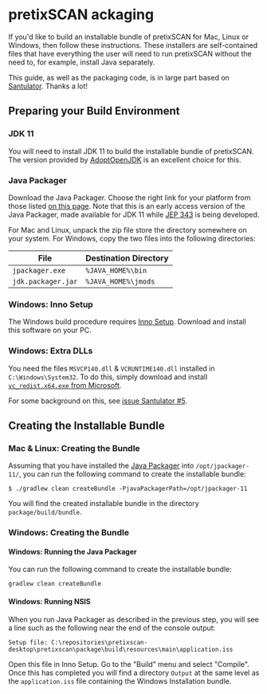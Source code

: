 # pretixSCAN ackaging

If you'd like to build an installable bundle of pretixSCAN for Mac, Linux or Windows, then follow these instructions.  These installers are self-contained files that have everything the user will need to run pretixSCAN without the need to, for example, install Java separately.

This guide, as well as the packaging code, is in large part based on [Santulator](https://github.com/Santulator/Santulator). Thanks a lot!

## Preparing your Build Environment

### JDK 11

You will need to install JDK 11 to build the installable bundle of pretixSCAN.  The version provided by [AdoptOpenJDK](https://adoptopenjdk.net/) is an excellent choice for this.

### Java Packager

Download the Java Packager.  Choose the right link for your platform from those listed [on this page](https://mail.openjdk.java.net/pipermail/openjfx-dev/2018-September/022500.html).  Note that this is an early access version of the Java Packager, made available for JDK 11 while [JEP 343](https://jdk.java.net/jpackage/) is being developed.

For Mac and Linux, unpack the zip file store the directory somewhere on your system.  For Windows, copy the two files into the following directories:

| File               | Destination Directory |
|--------------------|-----------------------|
| `jpackager.exe`    | `%JAVA_HOME%\bin`     |
| `jdk.packager.jar` | `%JAVA_HOME%\jmods`   |

### Windows: Inno Setup

The Windows build procedure requires [Inno Setup](http://www.jrsoftware.org/isdl.php).  Download and install this software on your PC.

### Windows: Extra DLLs

You need the files `MSVCP140.dll` & `VCRUNTIME140.dll` installed in `C:\Windows\System32`.  To do this, simply download and install [`vc_redist.x64.exe` from Microsoft](https://www.microsoft.com/en-us/download/details.aspx?id=48145).

For some background on this, see [issue Santulator #5](https://github.com/Santulator/Santulator/issues/5).

## Creating the Installable Bundle

### Mac & Linux: Creating the Bundle

Assuming that you have installed the [Java Packager](#java-packager) into `/opt/jpackager-11/`, you can run the following command to create the installable bundle:
~~~
$ ./gradlew clean createBundle -PjavaPackagerPath=/opt/jpackager-11
~~~

You will find the created installable bundle in the directory `package/build/bundle`.

### Windows: Creating the Bundle

#### Windows: Running the Java Packager

You can run the following command to create the installable bundle:

~~~
gradlew clean createBundle
~~~

#### Windows: Running NSIS

When you run Java Packager as described in the previous step, you will see a line such as the following near the end of the console output:

~~~
Setup file: C:\repositories\pretixscan-desktop\pretixscan\package\build\resources\main\application.iss
~~~

Open this file in Inno Setup.  Go to the "Build" menu and select "Compile".  Once this has completed you will find a directory `Output` at the same level as the `application.iss` file containing the Windows Installation bundle.

